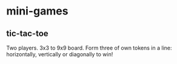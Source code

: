 # mini-games

## tic-tac-toe
Two players. 3x3 to 9x9 board. Form three of own tokens in a line: horizontally, vertically or diagonally to win!
